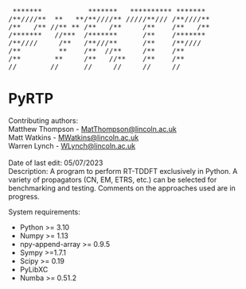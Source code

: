 <pre>
 *******           *******   ********** *******
/**////**  **   **/**////** /////**/// /**////**  
/**   /** //** ** /**   /**     /**    /**   /**  
/*******   //***  /*******      /**    /*******  
/**////     /**   /**///**      /**    /**////  
/**         **    /**  //**     /**    /**  
/**        **     /**   //**    /**    /**  
//        //      //     //     //     //  
</pre>

# PyRTP
Contributing authors:  
Matthew Thompson - MatThompson@lincoln.ac.uk  
Matt Watkins - MWatkins@lincoln.ac.uk   
Warren Lynch - WLynch@lincoln.ac.uk     
<br />
Date of last edit: 05/07/2023  
Description: A program to perform RT-TDDFT exclusively in Python.
             A variety of propagators (CN, EM, ETRS, etc.) can be
             selected for benchmarking and testing. Comments on
             the approaches used are in progress.

System requirements:
- Python >= 3.10
- Numpy >= 1.13
- npy-append-array >= 0.9.5
- Sympy >=1.7.1
- Scipy >= 0.19
- PyLibXC
- Numba >= 0.51.2
